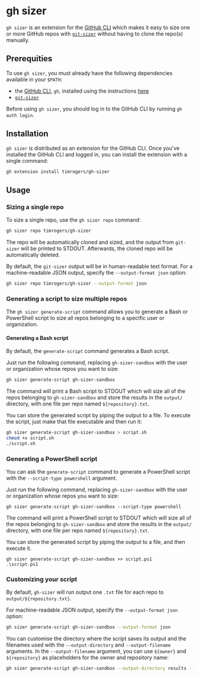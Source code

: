 # gh sizer

`gh sizer` is an extension for the [GitHub CLI](https://cli.github.com/) which makes it easy to size one or more GitHub repos with [`git-sizer`](https://github.com/github/git-sizer) without having to clone the repo(s) manually.

## Prerequities

To use `gh sizer`, you must already have the following dependencies available in your `$PATH`:

* the [GitHub CLI](https://cli.github.com/), `gh`, installed using the instructions [here](https://github.com/cli/cli#installation)
* [`git-sizer`](https://github.com/github/git-sizer)

Before using `gh sizer`, you should log in to the GitHub CLI by running `gh auth login`.

## Installation

`gh sizer` is distributed as an extension for the GitHub CLI. Once you've installed the GitHub CLI and logged in, you can install the extension with a single command:

```bash
gh extension install timrogers/gh-sizer
```

## Usage

### Sizing a single repo

To size a single repo, use the `gh sizer repo` command:

```bash
gh sizer repo timrogers/gh-sizer
```

The repo will be automatically cloned and sized, and the output from `git-sizer` will be printed to STDOUT. Afterwards, the cloned repo will be automatically deleted.

By default, the `git-sizer` output will be in human-readable text format. For a machine-readable JSON output, specify the `--output-format json` option:

```bash
gh sizer repo timrogers/gh-sizer --output-format json
```

### Generating a script to size multiple repos

The `gh sizer generate-script` command allows you to generate a Bash or PowerShell script to size all repos belonging to a specific user or organization. 

#### Generating a Bash script

By default, the `generate-script` command generates a Bash script. 

Just run the following command, replacing `gh-sizer-sandbox` with the user or organization whose repos you want to size:

```bash
gh sizer generate-script gh-sizer-sandbox
```

The command will print a Bash script to STDOUT which will size all of the repos belonging to `gh-sizer-sandbox` and store the results in the `output/` directory, with one file per repo named `${repository}.txt`.

You can store the generated script by piping the output to a file. To execute the script, just make that file executable and then run it:

```bash
gh sizer generate-script gh-sizer-sandbox > script.sh
chmod +x script.sh
./script.sh
```

### Generating a PowerShell script

You can ask the `generate-script` command to generate a PowerShell script with the `--script-type powershell` argument.

Just run the following command, replacing `gh-sizer-sandbox` with the user or organization whose repos you want to size:

```pwsh
gh sizer generate-script gh-sizer-sandbox --script-type powershell
```

The command will print a PowerShell script to STDOUT which will size all of the repos belonging to `gh-sizer-sandbox` and store the results in the `output/` directory, with one file per repo named `${repository}.txt`.

You can store the generated script by piping the output to a file, and then execute it.

```pwsh
gh sizer generate-script gh-sizer-sandbox >> script.ps1
.\script.ps1
```

### Customizing your script

By default, `gh-sizer` will run output one `.txt` file for each repo to `output/${repository.txt}`.

For machine-readable JSON output, specify the `--output-format json` option:

```bash
gh sizer generate-script gh-sizer-sandbox --output-format json
```

You can customise the directory where the script saves its output and the filenames used with the `--output-directory` and `--output-filename` arguments. In the `--output-filename` argument, you can use `${owner}` and `${repository}` as placeholders for the owner and repository name:

```bash
gh sizer generate-script gh-sizer-sandbox --output-directory results --output-filename "${owner}-${repository}.txt"
```